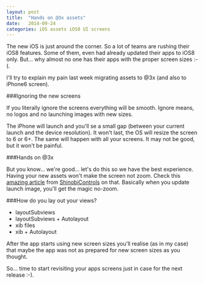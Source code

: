 ```yaml
---
layout: post
title:  "Hands on @3x assets"
date:   2014-09-24
categories: iOS assets iOS8 UI screens
---
```


The new iOS is just around the corner. So a lot of teams are rushing their iOS8 features.
Some of them, even had already updated their apps to iOS8 only.
But... why almost no one has their apps with the proper screen sizes :-(.

I'll try to explain my pain last week migrating assets to @3x (and also to iPhone6 screen).

###Ignoring the new screens

If you literally ignore the screens everything will be smooth.
Ignore means, no logos and no launching images with new sizes.

The iPhone will launch and you'll se a small gap (between your current launch and the device resolution). It won't last,
the OS will resize the screen to 6 or 6+. The same will happen with all your screens. It may not be good, but
it won't be painful.

###Hands on @3x

But you know... we're good... let's do this so we have the best experience.
Having your new assets won't make the screen not zoom. Check this <a href="http://www.shinobicontrols.com/blog/posts/2014/09/17/ios8-day-by-day-day-27-launch-images">amazing article</a> from <a href="http://www.shinobicontrols.com/">ShinobiControls</a> on that.
Basically when you update launch image, you'll get the magic no-zoom.

###How do you lay out your views?

<ul>
  <li> layoutSubviews </li>
  <li> layoutSubviews + Autolayout </li>
  <li> xib files </li>
  <li> xib + Autolayout </li>
</ul>

After the app starts using new screen sizes you'll realise (as in my case) that maybe the app was not as prepared for new screen sizes as you thought.

So... time to start revisiting your apps screens just in case for the next release :-).

